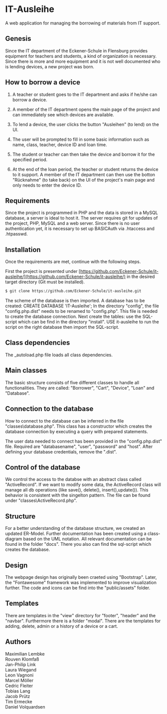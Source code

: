 # IT-Ausleihe
A web application for managing the borrowing of materials from IT support.

## Genesis
Since the IT department of the Eckener-Schule in Flensburg provides equipment for teachers and students, a kind of organization is necessary. 
Since there is more and more equipment and it is not well documented who is lending devices, a new project was born.

## How to borrow a device
1. A teacher or student goes to the IT department and asks if he/she can borrow a device.

2. A member of the IT department opens the main page of the project and can immediately see which devices are available.

3. To lend a device, the user clicks the button "Ausleihen" (to lend) on the UI.

4. The user will be prompted to fill in some basic information such as name, class, teacher, device ID and loan time.

5. The student or teacher can then take the device and borrow it for the specified period.

6. At the end of the loan period, the teacher or student returns the device to it support. A member of the IT department can then use the botton "Rücknahme" (to take back) on the UI of the project's main page and only needs to enter the device ID.

## Requirements
Since the project is programmed in PHP and the data is stored in a MySQL database, a server is ideal to host it.
The server requires git for updates of the project, PHP, MySQL and a web server.
Since there is no user authentication yet, it is necessary to set up BASICAuth via .htaccess and .htpasswd.

## Installation
Once the requirements are met, continue with the following steps.

First the project is presented under [https://github.com/Eckener-Schule/it-ausleihe/](https://github.com/Eckener-Schule/it-ausleihe/) in the desired target directory (Git must be installed).
```Bash
$ git clone https://github.com/Eckener-Schule/it-ausleihe.git
```
The scheme of the database is then imported. 
A database has to be created: CREATE DATABASE 'IT-Ausleihe';
In the directory "config", the file "config.php.dist" needs to be renamed to "config.php".
This file is needed to create the database connection.
Next create the tables: use the SQL-script which can be find in the directory "install".
USE it-ausleihe to run the script on the right database then import the SQL-script.

## Class dependencies
The _autoload.php file loads all class dependencies.

## Main classes
The basic structure consists of five different classes to handle all functionalities.
They are called: "Borrower", "Cart", "Device", "Loan" and "Database".

## Connection to the database
How to connect to the database can be inferred in the file "classes\database.php".
This class has a constructor which creates the database connection by executing a query with prepared statements.

The user data needed to connect has been provided in the "config.php.dist" file.
Required are "databasename", "user", "password" and "host". After defining your database credentials, remove the ".dist".

## Control of the database
We control the access to the databse with an abstract class called "ActiveRecord".
If we want to modify some data, the ActiveRecord class will manage all db operations (like save(), delete(), insert(),update()).
This behavior is consistent with the singelton pattern.
The file can be found under "classes\ActiveRecord.php".

## Structure
For a better understanding of the database structure, we created an updated ER-Model.
Further documentation has been created using a class-diagram based on the UML notation.
All relevant documentation can be found in the folder "docs".
There you also can find the sql-script which creates the database.

## Design
The webpage design has originally been craeted using "Bootstrap".
Later, the "Fontawesome" framework was implemented to improve visualization further.
The code and icons can be find into the "public/assets" folder.

## Templates
There are templates in the "view" directory for "footer", "header" and the "navbar".
Furthermore there is a folder "modal". There are the templates for adding, delete, admin or a history of a device or a cart.

## Authors
Maximilian Lembke  
Rouven Klomfaß  
Jan-Philip Link  
Laura Wiegand  
Leon Vagnoni  
Marcel Möller  
Cedric Fleiter  
Tobias Lang  
Jacob Prütz  
Tim Ermecke  
Daniel Volquardsen  
